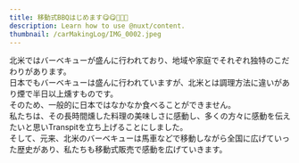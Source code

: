 ```yaml
---
title: 移動式BBQはじめます😋😋💖💖💖
description: Learn how to use @nuxt/content.
thumbnail: /carMakingLog/IMG_0002.jpeg
---
```

北米ではバーベキューが盛んに行われており、地域や家庭でそれぞれ独特のこだわりがあります。  
日本でもバーベキューは盛んに行われていますが、北米とは調理方法に違いがあり煙で半日以上燻すものです。  
そのため、一般的に日本ではなかなか食べることができません。  
私たちは、その長時間燻した料理の美味しさに感動し、多くの方々に感動を伝えたいと思いTranspitを立ち上げることにしました。  
そして、元来、北米のバーベキューは馬車などで移動しながら全国に広げていった歴史があり、私たちも移動式販売で感動を広げていきます。